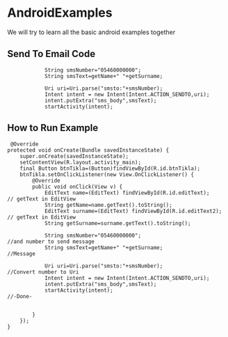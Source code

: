 # AndroidExamples
We will try to learn all the basic android examples together

## Send To Email Code

				String smsNumber="05460000000";
                String smsText=getName+" "+getSurname;

                Uri uri=Uri.parse("smsto:"+smsNumber);
                Intent intent = new Intent(Intent.ACTION_SENDTO,uri);
                intent.putExtra("sms_body",smsText);
                startActivity(intent);
## How to Run Example

  
     @Override
    protected void onCreate(Bundle savedInstanceState) {	
        super.onCreate(savedInstanceState);
        setContentView(R.layout.activity_main);
        final Button btnTikla=(Button)findViewById(R.id.btnTikla);
        btnTikla.setOnClickListener(new View.OnClickListener() {
            @Override
            public void onClick(View v) {
                EditText name=(EditText) findViewById(R.id.editText);    						// getText in EditView
                String getName=name.getText().toString();
                EditText surname=(EditText) findViewById(R.id.editText2);						// getText in EditView
                String getSurname=surname.getText().toString();

                String smsNumber="05460000000";													//and number to send message
                String smsText=getName+" "+getSurname;											//Message

                Uri uri=Uri.parse("smsto:"+smsNumber);											//Convert number to Uri
                Intent intent = new Intent(Intent.ACTION_SENDTO,uri);
                intent.putExtra("sms_body",smsText);
                startActivity(intent);															//-Done-


            }
        });
    }
    

   
